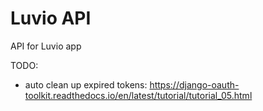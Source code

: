 # Luvio API

API for Luvio app

TODO:

- auto clean up expired tokens: https://django-oauth-toolkit.readthedocs.io/en/latest/tutorial/tutorial_05.html
